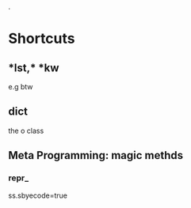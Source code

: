 .

# Shortcuts

## \*lst,\* *kw

e.g btw

## __dict__ 

the o class

## Meta Programming: magic methds

### __repr___

ss.sbyecode=true


